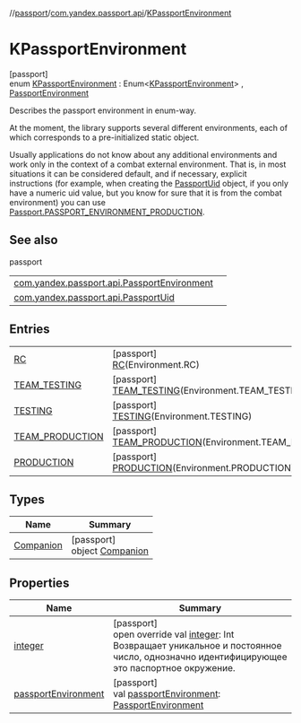 //[passport](../../../index.md)/[com.yandex.passport.api](../index.md)/[KPassportEnvironment](index.md)

# KPassportEnvironment

[passport]\
enum [KPassportEnvironment](index.md) : Enum&lt;[KPassportEnvironment](index.md)&gt; , [PassportEnvironment](../-passport-environment/index.md)

Describes the passport environment in enum-way.

At the moment, the library supports several different environments, each of which corresponds to a pre-initialized static object.

Usually applications do not know about any additional environments and work only in the context of a combat external environment. That is, in most situations it can be considered default, and if necessary, explicit instructions (for example, when creating the [PassportUid](../-passport-uid/index.md) object, if you only have a numeric uid value, but you know for sure that it is from the combat environment) you can use [Passport.PASSPORT_ENVIRONMENT_PRODUCTION](../-passport/-p-a-s-s-p-o-r-t_-e-n-v-i-r-o-n-m-e-n-t_-p-r-o-d-u-c-t-i-o-n.md).

## See also

passport

| | |
|---|---|
| [com.yandex.passport.api.PassportEnvironment](../-passport-environment/index.md) |  |
| [com.yandex.passport.api.PassportUid](../-passport-uid/index.md) |  |

## Entries

| | |
|---|---|
| [RC](-r-c/index.md) | [passport]<br>[RC](-r-c/index.md)(Environment.RC) |
| [TEAM_TESTING](-t-e-a-m_-t-e-s-t-i-n-g/index.md) | [passport]<br>[TEAM_TESTING](-t-e-a-m_-t-e-s-t-i-n-g/index.md)(Environment.TEAM_TESTING) |
| [TESTING](-t-e-s-t-i-n-g/index.md) | [passport]<br>[TESTING](-t-e-s-t-i-n-g/index.md)(Environment.TESTING) |
| [TEAM_PRODUCTION](-t-e-a-m_-p-r-o-d-u-c-t-i-o-n/index.md) | [passport]<br>[TEAM_PRODUCTION](-t-e-a-m_-p-r-o-d-u-c-t-i-o-n/index.md)(Environment.TEAM_PRODUCTION) |
| [PRODUCTION](-p-r-o-d-u-c-t-i-o-n/index.md) | [passport]<br>[PRODUCTION](-p-r-o-d-u-c-t-i-o-n/index.md)(Environment.PRODUCTION) |

## Types

| Name | Summary |
|---|---|
| [Companion](-companion/index.md) | [passport]<br>object [Companion](-companion/index.md) |

## Properties

| Name | Summary |
|---|---|
| [integer](integer.md) | [passport]<br>open override val [integer](integer.md): Int<br>Возвращает уникальное и постоянное число, однозначно идентифицирующее это паспортное окружение. |
| [passportEnvironment](passport-environment.md) | [passport]<br>val [passportEnvironment](passport-environment.md): [PassportEnvironment](../-passport-environment/index.md) |
